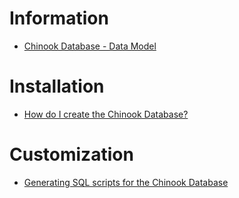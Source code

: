 # Information
* [Chinook Database - Data Model](Chinook_Schema.md)
# Installation
* [How do I create the Chinook Database?](Create_Databases.md)
# Customization
* [Generating SQL scripts for the Chinook Database](Building_Scripts.md)
